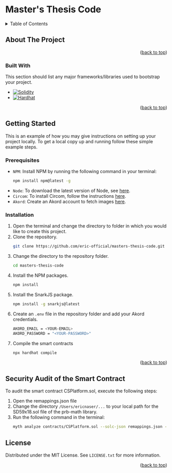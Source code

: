 <a id="readme-top"></a>



# Master's Thesis Code

<!-- TABLE OF CONTENTS -->
<details>
  <summary>Table of Contents</summary>
  <ol>
    <li>
      <a href="#about-the-project">About The Project</a>
      <ul>
        <li><a href="#built-with">Built With</a></li>
      </ul>
    </li>
    <li>
      <a href="#getting-started">Getting Started</a>
      <ul>
        <li><a href="#prerequisites">Prerequisites</a></li>
        <li><a href="#installation">Installation</a></li>
      </ul>
    </li>
    <li><a href="#usage">Usage</a></li>
    <li><a href="#license">License</a></li>
  </ol>
</details>



<!-- ABOUT THE PROJECT -->
## About The Project

<p align="right">(<a href="#readme-top">back to top</a>)</p>


### Built With

This section should list any major frameworks/libraries used to bootstrap your project.

* [![Solidity][solidity-shield]][solidity-url]
* [![Hardhat][hardhat-shield]][hardhat-url]

<p align="right">(<a href="#readme-top">back to top</a>)</p>



<!-- GETTING STARTED -->
## Getting Started

This is an example of how you may give instructions on setting up your project locally.
To get a local copy up and running follow these simple example steps.


### Prerequisites

* `NPM`: Install NPM by running the following command in your terminal:
  ```sh
  npm install npm@latest -g
  ```
* `Node`: To download the latest version of Node, see [here](https://nodejs.org/en/download/).
* `Circom`: To install Circom, follow the instructions [here](https://docs.circom.io/getting-started/installation).
* `Akord`: Create an Akord account to fetch images [here](https://akord.com).


### Installation

1. Open the terminal and change the directory to folder in which you would like to create this project.
2. Clone the repository.
   ```sh
   git clone https://github.com/eric-official/masters-thesis-code.git
   ```
3. Change the directory to the repository folder.
   ```sh
   cd masters-thesis-code
   ```
4. Install the NPM packages.
   ```sh
   npm install
   ```
5. Install the SnarkJS package.
   ```sh
   npm install -g snarkjs@latest
   ```
6. Create an `.env` file in the repository folder and add your Akord credentials.
   ```sh
   AKORD_EMAIL = <YOUR-EMAIL>
   AKORD_PASSWORD = "<YOUR-PASSWORD>"
   ```
7. Compile the smart contracts
    ```sh
    npx hardhat compile
    ```

<p align="right">(<a href="#readme-top">back to top</a>)</p>


## Security Audit of the Smart Contract

To audit the smart contract CSPlatform.sol, execute the following steps:

1. Open the remappings.json file
2. Change the directory `/Users/ericnaser/...` to your local path for the SD59x18.sol file of the prb-math library.
3. Run the following command in the terminal:
    ```sh
    myth analyze contracts/CSPlatform.sol --solc-json remappings.json --max-depth 15
    ```

<!-- LICENSE -->
## License

Distributed under the MIT License. See `LICENSE.txt` for more information.

<p align="right">(<a href="#readme-top">back to top</a>)</p>



<!-- MARKDOWN LINKS & IMAGES -->
[solidity-shield]: https://img.shields.io/badge/Solidity-e6e6e6?style=for-the-badge&logo=solidity&logoColor=black
[solidity-url]: https://soliditylang.org/
[hardhat-shield]: https://img.shields.io/npm/v/hardhat.svg?style=flat-square
[hardhat-url]: https://hardhat.org/
